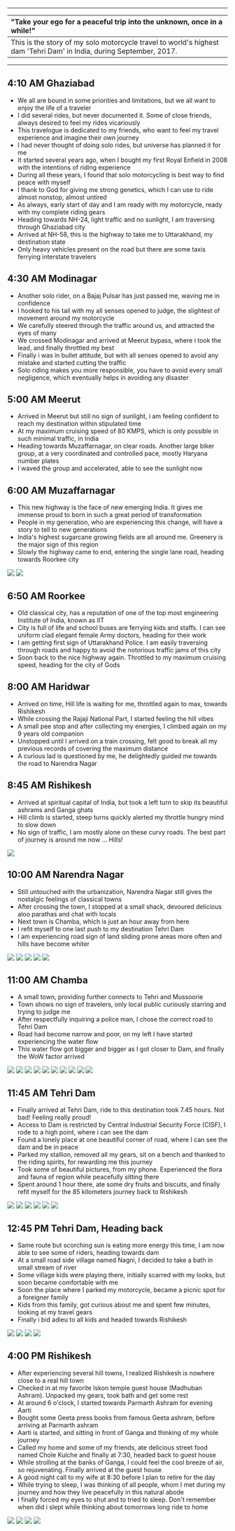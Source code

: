 
---

| "Take your ego for a peaceful trip into the unknown, once in a while!" |
| :--- |
| This is the story of my solo motorcycle travel to world's highest dam 'Tehri Dam' in India, during September, 2017.|

---

##  4:10 AM Ghaziabad
*	We all are bound in some priorities and limitations, but we all want to enjoy the life of a traveler
*	I did several rides, but never documented it. Some of close friends, always desired to feel my rides vicariously
*	This travelogue is dedicated to my friends, who want to feel my travel experience and imagine their own journey
*	I had never thought of doing solo rides, but universe has planned it for me
*	It started several years ago, when I bought my first Royal Enfield in 2008 with the intentions of riding experience
*	During all these years, I found that solo motorcycling is best way to find peace with myself
*	I thank to God for giving me strong genetics, which I can use to ride almost nonstop, almost untired
*	As always, early start of day and I am ready with my motorcycle, ready with my complete riding gears
*	Heading towards NH-24, light traffic and no sunlight, I am traversing through Ghaziabad city
* 	Arrived at NH-58, this is the highway to take me to Uttarakhand, my destination state
*	Only heavy vehicles present on the road but there are some taxis ferrying interstate travelers

##  4:30 AM Modinagar
*	Another solo rider, on a Bajaj Pulsar has just passed me, waving me in confidence
*	I hooked to his tail with my all senses opened to judge, the slightest of movement around my motorcycle
* 	We carefully steered through the traffic around us, and attracted the eyes of many 
* 	We crossed Modinagar and arrived at Meerut bypass, where i took the lead, and finally throttled my best
*	Finally i was in bullet attitude, but with all senses opened to avoid any mistake and started cutting the traffic
*	Solo riding makes you more responsible, you have to avoid every small negligence, which eventually helps in avoiding any disaster

##  5:00 AM Meerut
*	Arrived in Meerut but still no sign of sunlight, i am feeling confident to reach my destination within stipulated time
*	At my maximum cruising speed of 80 KMPS, which is only possible in such minimal traffic, in India
*	Heading towards Muzaffarnagar, on clear roads. Another large biker group, at a very coordinated and controlled pace, mostly Haryana number plates
*	I waved the group and accelerated, able to see the sunlight now

##  6:00 AM Muzaffarnagar
*	This new highway is the face of new emerging India. It gives me immense proud to born in such a great period of transformation 
*	People in my generation, who are experiencing this change, will have a story to tell to new generations
*	India's highest sugarcane growing fields are all around me. Greenery is the major sign of this region
*	Slowly the highway came to end, entering the single lane road, heading towards Roorkee city

![](https://github.com/inbravo/travel/raw/master/september-2017/images/IMG_20170909_061102.jpg)
![](https://github.com/inbravo/travel/raw/master/september-2017/images/IMG_20170909_061625.jpg)

##  6:50 AM Roorkee
*	Old classical city, has a reputation of one of the top most engineering Institute of India, known as IIT
*	City is full of life and school buses are ferrying kids and staffs. I can see uniform clad elegant female Army doctors, heading for their work
*	I am getting first sign of Uttarakhand Police. I am easily traversing through roads and happy to avoid the notorious traffic jams of this city
*	Soon back to the nice highway again. Throttled to my maximum cruising speed, heading for the city of Gods

##  8:00 AM Haridwar
*	Arrived on time, Hill life is waiting for me, throttled again to max, towards Rishikesh
*	While crossing the Rajaji National Part, I started feeling the hill vibes
*	A small pee stop and after collecting my energies, I climbed again on my 9 years old companion
*	Unstopped until I arrived on a train crossing, felt good to break all my previous records of covering the maximum distance
*	A curious lad is questioned by me, he delightedly guided me towards the road to Narendra Nagar

##  8:45 AM Rishikesh
*	Arrived at spiritual capital of India, but took a left turn to skip its beautiful ashrams and Ganga ghats
*	Hill climb is started, steep turns quickly alerted my throttle hungry mind to slow down
*	No sign of traffic, I am mostly alone on these curvy roads. The best part of journey is around me now ... Hills!

![](https://github.com/inbravo/travel/raw/master/september-2017/images/IMG_20170909_084635.jpg)

##  10:00 AM Narendra Nagar
*	Still untouched with the urbanization, Narendra Nagar still gives the nostalgic feelings of classical towns
*	After crossing the town, I stopped at a small shack, devoured delicious aloo parathas and chat with locals
*	Next town is Chamba, which is just an hour away from here
*	I refit myself to one last push to my destination Tehri Dam
*	I am experiencing road sign of land sliding prone areas more often and hills have become whiter

![](https://github.com/inbravo/travel/raw/master/september-2017/images/IMG_20170909_095756.jpg)
![](https://github.com/inbravo/travel/raw/master/september-2017/images/IMG_20170909_095801.jpg)
![](https://github.com/inbravo/travel/raw/master/september-2017/images/IMG_20170909_095902.jpg)
![](https://github.com/inbravo/travel/raw/master/september-2017/images/IMG_20170909_095909.jpg)
![](https://github.com/inbravo/travel/raw/master/september-2017/images/IMG_20170909_095913.jpg)

##  11:00 AM Chamba
*	A small town, providing further connects to Tehri and Mussoorie 
*	Town shows no sign of travelers, only local public curiously starring and trying to judge me
*	After respectfully inquiring a police man, I chose the correct road to Tehri Dam
*	Road had become narrow and poor, on my left I have started experiencing the water flow
*	This water flow got bigger and bigger as I got closer to Dam, and finally the WoW factor arrived

![](https://github.com/inbravo/travel/raw/master/september-2017/images/IMG_20170909_103054.jpg)
![](https://github.com/inbravo/travel/raw/master/september-2017/images/IMG_20170909_103104.jpg)
![](https://github.com/inbravo/travel/raw/master/september-2017/images/IMG_20170909_105057.jpg)
![](https://github.com/inbravo/travel/raw/master/september-2017/images/IMG_20170909_105132.jpg)
![](https://github.com/inbravo/travel/raw/master/september-2017/images/IMG_20170909_133300.jpg)
![](https://github.com/inbravo/travel/raw/master/september-2017/images/IMG_20170909_133404.jpg)
![](https://github.com/inbravo/travel/raw/master/september-2017/images/IMG_20170909_134045.jpg)
![](https://github.com/inbravo/travel/raw/master/september-2017/images/IMG_20170909_135549.jpg)
![](https://github.com/inbravo/travel/raw/master/september-2017/images/IMG_20170909_135634.jpg)
![](https://github.com/inbravo/travel/raw/master/september-2017/images/IMG_20170909_135641.jpg)

##  11:45 AM Tehri Dam
*	Finally arrived at Tehri Dam, ride to this destination took 7.45 hours. Not bad! Feeling really proud!
*	Access to Dam is restricted by Central Industrial Security Force (CISF), I rode to a high point, where i can see the dam
*	Found a lonely place at one beautiful corner of road, where I can see the dam and be in peace
*	Parked my stallion, removed all my gears, sit on a bench and thanked to the riding spirits, for rewarding me this journey
*	Took some of beautiful pictures, from my phone. Experienced the flora and fauna of region while peacefully sitting there
*	Spent around 1 hour there, ate some dry fruits and biscuits, and finally refit myself for the 85 kilometers journey back to Rishikesh

![](https://github.com/inbravo/travel/raw/master/september-2017/images/IMG_20170909_114419.jpg)
![](https://github.com/inbravo/travel/raw/master/september-2017/images/IMG_20170909_114424.jpg)
![](https://github.com/inbravo/travel/raw/master/september-2017/images/IMG_20170909_114659.jpg)
![](https://github.com/inbravo/travel/raw/master/september-2017/images/IMG_20170909_115303.jpg)
![](https://github.com/inbravo/travel/raw/master/september-2017/images/IMG_20170909_120611.jpg)
![](https://github.com/inbravo/travel/raw/master/september-2017/images/IMG_20170909_114532.jpg)

##  12:45 PM Tehri Dam, Heading back
*	Same route but scorching sun is eating more energy this time, I am now able to see some of riders, heading towards dam
*	At a small road side village named Nagni, I decided to take a bath in small stream of river
*	Some village kids were playing there, initially scarred with my looks, but soon became comfortable with me
*	Soon the place where I parked my motorcycle, became a picnic spot for a foreigner family
*	Kids from this family, got curious about me and spent few minutes, looking at my travel gears 
*	Finally i bid adieu to all kids and headed towards Rishikesh

![](https://github.com/inbravo/travel/raw/master/september-2017/images/IMG_20170909_145704.jpg)
![](https://github.com/inbravo/travel/raw/master/september-2017/images/IMG_20170909_145726.jpg)
![](https://github.com/inbravo/travel/raw/master/september-2017/images/IMG_20170909_145824.jpg)
![](https://github.com/inbravo/travel/raw/master/september-2017/images/IMG_20170909_145835.jpg)

##  4:00 PM Rishikesh
*	After experiencing several hill towns, I realized Rishikesh is nowhere close to a real hill town
*	Checked in at my favorite Iskon temple guest house (Madhuban Ashram). Unpacked my gears, took bath and get some rest
*	At around 6 o'clock, I started towards Parmarth Ashram for evening Aarti
*	Bought some Geeta press books from famous Geeta ashram, before arriving at Parmarth ashram
*	Aarti is started, and sitting in front of Ganga and thinking of my whole journey
*	Called my home and some of my friends, ate delicious street food named Chole Kulche and finally at 7:30, headed back to guest house
*	While strolling at the banks of Ganga, I could feel the cool breeze of air, so rejuvenating. Finally arrived at the guest house
*	A good night call to my wife at 8:30 before I plan to retire for the day
*	While trying to sleep, I was thinking of all people, whom I met during my journey and how they live peacefully in this natural abode
*	I finally forced my eyes to shut and to tried to sleep. Don't remember when did i slept while thinking about tomorrows long ride to home

![](https://github.com/inbravo/travel/raw/master/september-2017/images/IMG_20170909_182827.jpg)
![](https://github.com/inbravo/travel/raw/master/september-2017/images/IMG_20170909_193750.jpg)
![](https://github.com/inbravo/travel/raw/master/september-2017/images/IMG_20170909_195706.jpg)
![](https://github.com/inbravo/travel/raw/master/september-2017/images/IMG_20170910_110448.jpg)